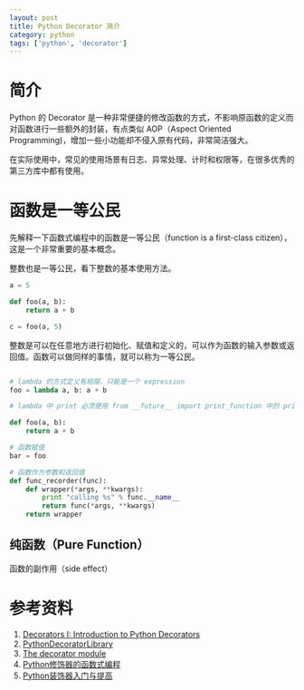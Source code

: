 ```yaml
---
layout: post
title: Python Decorator 简介
category: python
tags: ['python', 'decorator']
---
```


# 简介

Python 的 Decorator 是一种非常便捷的修改函数的方式，不影响原函数的定义而对函数进行一些额外的封装，有点类似 AOP（Aspect Oriented Programming)，增加一些小功能却不侵入原有代码，非常简洁强大。

在实际使用中，常见的使用场景有日志、异常处理、计时和权限等，在很多优秀的第三方库中都有使用。

# 函数是一等公民

先解释一下函数式编程中的函数是一等公民（function is a first-class citizen），这是一个非常重要的基本概念。

整数也是一等公民，看下整数的基本使用方法。

```python
a = 5

def foo(a, b):
    return a + b

c = foo(a, 5)
```

整数是可以在任意地方进行初始化、赋值和定义的，可以作为函数的输入参数或返回值。函数可以做同样的事情，就可以称为一等公民。

```python

# lambda 的方式定义有局限，只能是一个 expression
foo = lambda a, b: a + b

# lambda 中 print 必须使用 from __future__ import print_function 中的 print 函数，这是 expression 和 statement 的区别，

def foo(a, b):
    return a + b

# 函数赋值
bar = foo

# 函数作为参数和返回值
def func_recorder(func):
    def wrapper(*args, **kwargs):
        print "calling %s" % func.__name__
        return func(*args, **kwargs)
    return wrapper
```

## 纯函数（Pure Function）

函数的副作用（side effect）


# 参考资料
1. [Decorators I: Introduction to Python Decorators](http://www.artima.com/weblogs/viewpost.jsp?thread=240808)
2. [PythonDecoratorLibrary](https://wiki.python.org/moin/PythonDecoratorLibrary)
3. [The decorator module](http://pythonhosted.org/decorator/documentation.html)
4. [Python修饰器的函数式编程](http://coolshell.cn/articles/11265.html)
5. [Python装饰器入门与提高](http://www.xiaoh.me/2016/03/27/python-decorator/)
